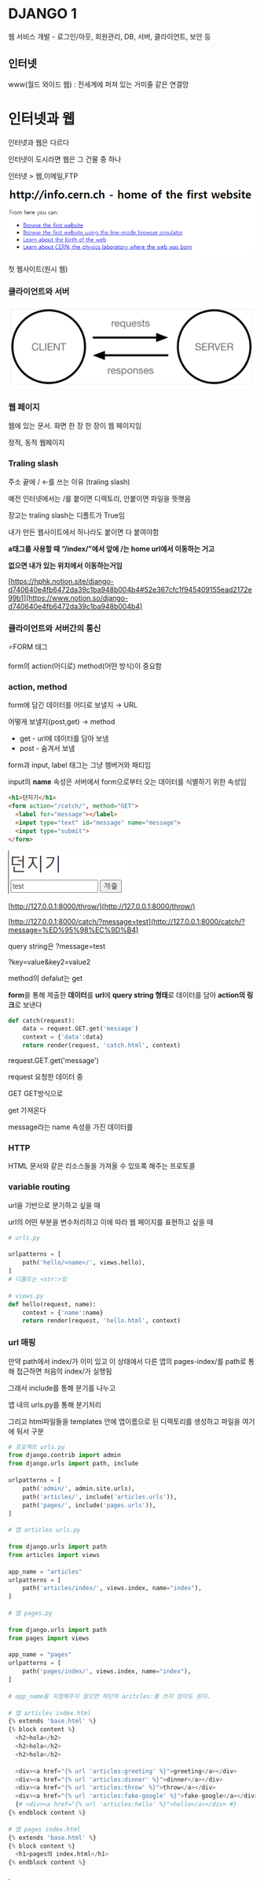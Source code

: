 # DJANGO 1

웹 서비스 개발 - 로그인/아웃, 회원관리, DB, 서버, 클라이언트, 보안 등

## 인터넷

www(월드 와이드 웹) : 전세계에 퍼져 있는 거미줄 같은 연결망

# 인터넷과 웹

인터넷과 웹은 다르다

인터넷이 도시라면 웹은 그 건물 중 하나

인터넷 > 웹,이메일,FTP

![Untitled](django1/Untitled.png)

첫 웹사이트(원시 웹)

### 클라이언트와 서버

![Untitled](django1/Untitled%201.png)

### 웹 페이지

웹에 있는 문서. 화면 한 장 한 장이 웹 페이지임

정적, 동적 웹페이지

### Traling slash

주소 끝에 / ←를 쓰는 이유 (traling slash)

예전 인터넷에서는 /를 붙이면 디렉토리, 안붙이면 파일을 뜻햇음

장고는 traling slash는 디폴트가 True임

내가 만든 웹사이트에서 하나라도 붙이면 다 붙여야함

**a태그를 사용할 때 “/index/”에서 앞에 /는 home url에서 이동하는 거고**

**없으면 내가 있는 위치에서 이동하는거임**

[https://hphk.notion.site/django-d740640e4fb6472da39c1ba948b004b4#52e367cfc1f945409155ead2172e99b1](https://www.notion.so/django-d740640e4fb6472da39c1ba948b004b4)

### 클라이언트와 서버간의 통신

⭐FORM 태그

form의 action(어디로) method(어떤 방식)이 중요함

### action, method

form에 담긴 데이터를 어디로 보낼지 → URL

어떻게 보낼지(post,get) → method

- get - url에 데이터를 담아 보냄
- post - 숨겨서 보냄

form과 input, label 태그는 그냥 햄버거와 패티임

input의 **name** 속성은 서버에서 form으로부터 오는 데이터를 식별하기 위한 속성임

```html
<h1>던지기</h1>
<form action="/catch/", method="GET">
  <label for="message"></label>
  <input type="text" id="message" name="message">
  <input type="submit">
</form>
```

![Untitled](django1/Untitled%202.png)

[http://127.0.0.1:8000/throw/](http://127.0.0.1:8000/throw/)

[http://127.0.0.1:8000/catch/?message=test](http://127.0.0.1:8000/catch/?message=%ED%95%98%EC%9D%B4)

query string은 ?message=test

?key=value&key2=value2

method의 defalut는 get

**form**을 통해 제출한 **데이터**를 **url**에 **query string 형태**로 데이터를 담아 **action의 링크**로 보낸다

```python
def catch(request):
    data = request.GET.get('message')
    context = {'data':data}
    return render(request, 'catch.html', context)
```

request.GET.get('message')

request 요청한 데이터 중

GET GET방식으로

get 가져온다

message라는 name 속성을 가진 데이터를

### HTTP

HTML 문서와 같은 리소스들을 가져올 수 있또록 해주는 프로토콜

### variable routing

url을 기반으로 분기하고 싶을 때

url의 어떤 부분을 변수처리하고 이에 따라 웹 페이지를 표현하고 싶을 때

```python
# urls.py

urlpatterns = [
	path('hello/<name>/', views.hello),
]
# 디폴트는 <str:>임

# views.py
def hello(request, name):
	context = {'name':name}
	return render(request, 'hello.html', context)
```

### url 매핑

만약 path에서 index/가 이미 있고 이 상태에서 다른 앱의 pages-index/를 path로 통해 접근하면 처음의 index/가 실행됨

그래서 include를 통해 분기를 나누고

앱 내의 urls.py를 통해 분기처리

그리고 html파일들을 templates 안에 앱이름으로 된 디렉토리를 생성하고 파일을 여기에 둬서 구분

```python
# 프로젝트 urls.py
from django.contrib import admin
from django.urls import path, include

urlpatterns = [
    path('admin/', admin.site.urls),
    path('articles/', include('articles.urls')),
    path('pages/', include('pages.urls')),
]

# 앱 articles urls.py

from django.urls import path
from articles import views

app_name = "articles"
urlpatterns = [
    path('articles/index/', views.index, name="index"),
]

# 앱 pages.py

from django.urls import path
from pages import views

app_name = "pages"
urlpatterns = [
    path('pages/index/', views.index, name="index"),
]

# app_name을 지정해주지 않으면 하단의 aritcles:를 쓰지 않아도 된다.

# 앱 articles index.html
{% extends 'base.html' %}
{% block content %}
  <h2>hola</h2>
  <h2>hola</h2>
  <h2>hola</h2>
  
  <div><a href="{% url 'articles:greeting' %}">greeting</a></div>
  <div><a href="{% url 'articles:dinner' %}">dinner</a></div>
  <div><a href="{% url 'articles:throw' %}">throw</a></div>
  <div><a href="{% url 'articles:fake-google' %}">fake-google</a></div>
  {# <div><a href="{% url 'articles:hello' %}">hello</a></div> #}
{% endblock content %}

# 앱 pages index.html
{% extends 'base.html' %}
{% block content %}
  <h1>pages의 index.html</h1> 
{% endblock content %}
```

.